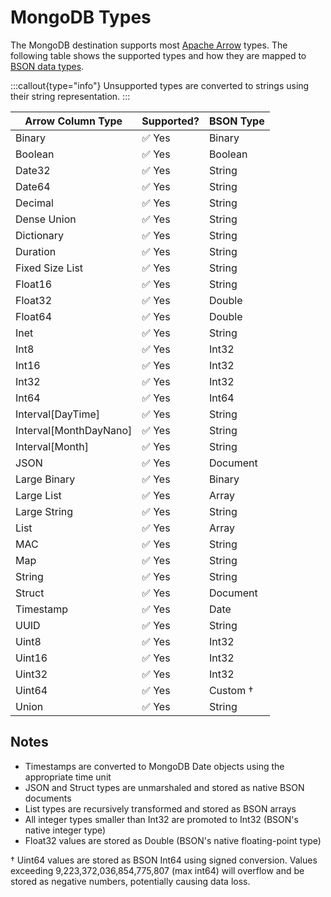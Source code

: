 # MongoDB Types

The MongoDB destination supports most [Apache Arrow](https://arrow.apache.org/docs/index.html)
types. The following table shows the supported types and how they are mapped
to [BSON data types](https://www.mongodb.com/docs/manual/reference/bson-types/).

:::callout{type="info"}
Unsupported types are converted to strings using their string representation.
:::

| Arrow Column Type | Supported? | BSON Type |
|-------------------|------------|-----------|
| Binary            | ✅ Yes      | Binary    |
| Boolean           | ✅ Yes      | Boolean   |
| Date32            | ✅ Yes      | String    |
| Date64            | ✅ Yes      | String    |
| Decimal           | ✅ Yes      | String    |
| Dense Union       | ✅ Yes      | String    |
| Dictionary        | ✅ Yes      | String    |
| Duration          | ✅ Yes      | String    |
| Fixed Size List   | ✅ Yes      | String    |
| Float16           | ✅ Yes      | String    |
| Float32           | ✅ Yes      | Double    |
| Float64           | ✅ Yes      | Double    |
| Inet              | ✅ Yes      | String    |
| Int8              | ✅ Yes      | Int32     |
| Int16             | ✅ Yes      | Int32     |
| Int32             | ✅ Yes      | Int32     |
| Int64             | ✅ Yes      | Int64     |
| Interval[DayTime] | ✅ Yes      | String    |
| Interval[MonthDayNano] | ✅ Yes | String    |
| Interval[Month]   | ✅ Yes      | String    |
| JSON              | ✅ Yes      | Document  |
| Large Binary      | ✅ Yes      | Binary    |
| Large List        | ✅ Yes      | Array     |
| Large String      | ✅ Yes      | String    |
| List              | ✅ Yes      | Array     |
| MAC               | ✅ Yes      | String    |
| Map               | ✅ Yes      | String    |
| String            | ✅ Yes      | String    |
| Struct            | ✅ Yes      | Document  |
| Timestamp         | ✅ Yes      | Date      |
| UUID              | ✅ Yes      | String    |
| Uint8             | ✅ Yes      | Int32     |
| Uint16            | ✅ Yes      | Int32     |
| Uint32            | ✅ Yes      | Int32     |
| Uint64            | ✅ Yes      | Custom † |
| Union             | ✅ Yes      | String    |

## Notes

- Timestamps are converted to MongoDB Date objects using the appropriate time unit
- JSON and Struct types are unmarshaled and stored as native BSON documents
- List types are recursively transformed and stored as BSON arrays
- All integer types smaller than Int32 are promoted to Int32 (BSON's native integer type)
- Float32 values are stored as Double (BSON's native floating-point type)

† Uint64 values are stored as BSON Int64 using signed conversion. Values exceeding 9,223,372,036,854,775,807 (max int64) will overflow and be stored as negative numbers, potentially causing data loss.